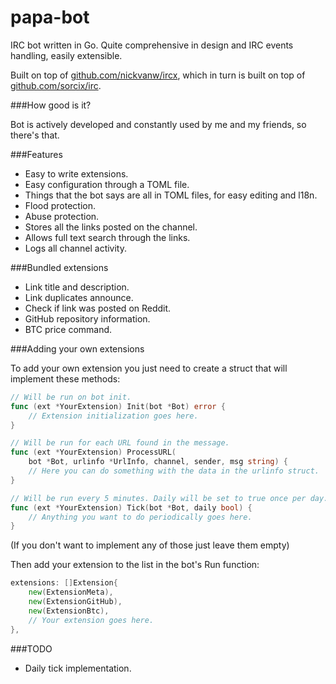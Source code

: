 # papa-bot
IRC bot written in Go. Quite comprehensive in design and IRC events handling, easily extensible.

Built on top of [github.com/nickvanw/ircx](http://github.com/nickvanw/ircx), which in turn is built on top of [github.com/sorcix/irc](http://github.com/sorcix/irc).

###How good is it?

Bot is actively developed and constantly used by me and my friends, so there's that.

###Features

* Easy to write extensions.
* Easy configuration through a TOML file.
* Things that the bot says are all in TOML files, for easy editing and l18n.
* Flood protection.
* Abuse protection.
* Stores all the links posted on the channel.
* Allows full text search through the links.
* Logs all channel activity.

###Bundled extensions

* Link title and description.
* Link duplicates announce.
* Check if link was posted on Reddit.
* GitHub repository information.
* BTC price command.

###Adding your own extensions

To add your own extension you just need to create a struct that will implement these methods:
```go
// Will be run on bot init.
func (ext *YourExtension) Init(bot *Bot) error {
    // Extension initialization goes here.
}

// Will be run for each URL found in the message.
func (ext *YourExtension) ProcessURL(
    bot *Bot, urlinfo *UrlInfo, channel, sender, msg string) {
    // Here you can do something with the data in the urlinfo struct.
}

// Will be run every 5 minutes. Daily will be set to true once per day.
func (ext *YourExtension) Tick(bot *Bot, daily bool) {
    // Anything you want to do periodically goes here.
}
```
(If you don't want to implement any of those just leave them empty)

Then add your extension to the list in the bot's Run function:
```go
extensions: []Extension{
    new(ExtensionMeta),
    new(ExtensionGitHub),
    new(ExtensionBtc),
    // Your extension goes here.
},
```

###TODO

* Daily tick implementation.